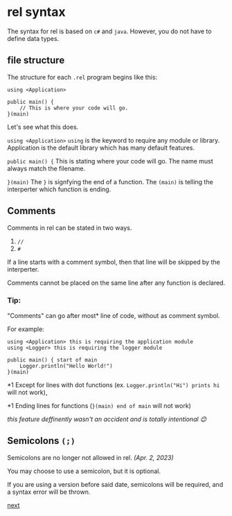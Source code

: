 # rel syntax

The syntax for rel is based on `c#` and `java`.
However, you do not have to define data types.

## file structure

The structure for each `.rel` program begins like this:
```
using <Application>

public main() {
    // This is where your code will go.
}(main)
```

Let's see what this does.

`using <Application>` `using` is the keyword to require any module or library. 
Application is the default library which has many default features.

`public main() {` This is stating where your code will go. The name must always match the filename.

`}(main)` The `}` is signfying the end of a function. The `(main)` is telling the interperter which function is ending.

## Comments

Comments in rel can be stated in two ways.
1. `//`
2. `#`

If a line starts with a comment symbol, then that line will be skipped by the interperter.

Comments cannot be placed on the same line after any function is declared.

### Tip:

"Comments" can go after most* line of code, without as comment symbol.

For example:

```
using <Application> this is requiring the application module
using <Logger> this is requiring the logger module

public main() { start of main
    Logger.println("Hello World!")
}(main)
```

*1 Except for lines with dot functions (ex. `Logger.println("Hi") prints hi` will not work),

*1 Ending lines for functions (`}(main) end of main` will not work)

*this feature deffinently wasn't an accident and is totally intentional 😊*

## Semicolons `(;)`

Semicolons are no longer not allowed in rel. *(Apr. 2, 2023)*

You may choose to use a semicolon, but it is optional.

If you are using a version before said date, semicolons will be required, and a syntax error will be thrown.

[next](https://github.com/ghwosty/rel/blob/main/documentation/variables.md)
